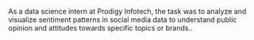 As a data science intern at Prodigy Infotech, the task was to analyze and visualize sentiment patterns in social media data to understand public opinion and attitudes towards specific topics or brands..
